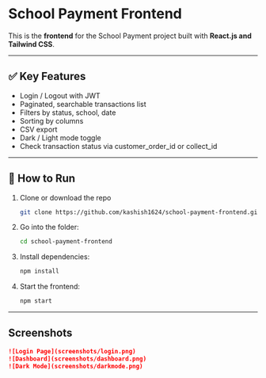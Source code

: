 #  School Payment Frontend

This is the **frontend** for the School Payment project built with **React.js and Tailwind CSS**.

---
## ✅ Key Features

- Login / Logout with JWT
- Paginated, searchable transactions list
- Filters by status, school, date
- Sorting by columns
- CSV export
- Dark / Light mode toggle
- Check transaction status via customer_order_id or collect_id

---

## 🚀 How to Run

1. Clone or download the repo
   ```bash
   git clone https://github.com/kashish1624/school-payment-frontend.git

2. Go into the folder:
    ```bash
   cd school-payment-frontend

2. Install dependencies:
   ```bash
   npm install

3. Start the frontend:
   ```bash
   npm start

---

## Screenshots
  ```markdown
  ![Login Page](screenshots/login.png)
  ![Dashboard](screenshots/dashboard.png)
  ![Dark Mode](screenshots/darkmode.png)


